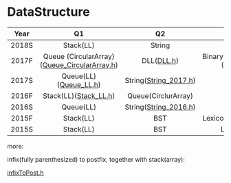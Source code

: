 # DataStructure
| Year  |                              Q1                              |                     Q2                      |                    Q3                    |
| :---: | :----------------------------------------------------------: | :-----------------------------------------: | :--------------------------------------: |
| 2018S |                          Stack(LL)                           |                   String                    |                   BST                    |
| 2017F | Queue (CircularArray) ([Queue_CircularArray.h](Code/Queue_CircularArray.hpp)) |          DLL([DLL.h](Code/DLL.h))           | Binary Search Tree ([BST.h](Code/BST.h)) |
| 2017S |           Queue(LL)([Queue_LL.h](Code/Queue_LL.h))           | String([String_2017.h](Code/String_2017.h)) |                   BST                    |
| 2016F |           Stack(LL)([Stack_LL.h](Code/Stack_LL.h))           |             Queue(CirclurArray)             |                   BST                    |
| 2016S |                          Queue(LL)                           | String([String_2016.h](Code/String_2016.h)) |                   BST                    |
| 2015F |                          Stack(LL)                           |                     BST                     |   Lexicon([Lexicon.h](Code/Lexicon.h))   |
| 2015S |                          Stack(LL)                           |                     BST                     |                 Lexicon                  |

more:

infix(fully parenthesized) to postfix, together with stack(array):

[infixToPost.h](InfixToPost.h)